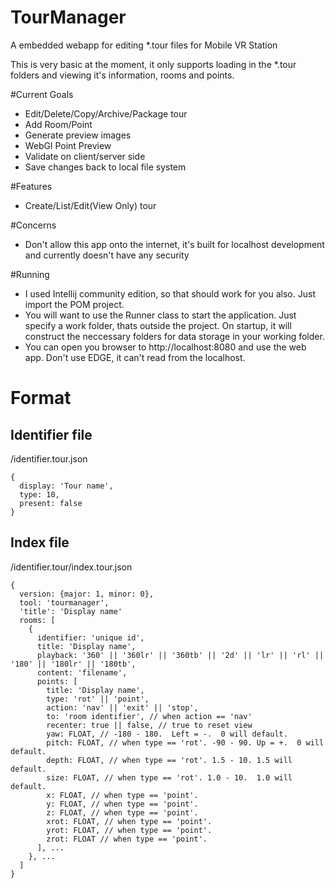 # TourManager
A embedded webapp for editing *.tour files for Mobile VR Station

This is very basic at the moment, it only supports loading in the *.tour folders and viewing it's information, rooms and points.

#Current Goals
- Edit/Delete/Copy/Archive/Package tour
- Add Room/Point
- Generate preview images
- WebGl Point Preview
- Validate on client/server side
- Save changes back to local file system

#Features
- Create/List/Edit(View Only) tour

#Concerns
- Don't allow this app onto the internet, it's built for localhost development and currently doesn't have any security

#Running
- I used Intellij community edition, so that should work for you also.  Just import the POM project.
- You will want to use the Runner class to start the application.  Just specify a work folder, thats outside the project.  On startup, it will construct the neccessary folders for data storage in your working folder.
- You can open you browser to http://localhost:8080 and use the web app.  Don't use EDGE, it can't read from the localhost.


# Format

## Identifier file

/identifier.tour.json

    {
      display: 'Tour name',
      type: 10,
      present: false
    }

## Index file

/identifier.tour/index.tour.json

    {
      version: {major: 1, minor: 0},
      tool: 'tourmanager',
      'title': 'Display name'
      rooms: [
        {
          identifier: 'unique id',
          title: 'Display name',
          playback: '360' || '360lr' || '360tb' || '2d' || 'lr' || 'rl' || '180' || '180lr' || '180tb',
          content: 'filename',
          points: [
            title: 'Display name',
            type: 'rot' || 'point',
            action: 'nav' || 'exit' || 'stop',
            to: 'room identifier', // when action == 'nav'
            recenter: true || false, // true to reset view
            yaw: FLOAT, // -180 - 180.  Left = -.  0 will default.
            pitch: FLOAT, // when type == 'rot'. -90 - 90. Up = +.  0 will default.
            depth: FLOAT, // when type == 'rot'. 1.5 - 10. 1.5 will default.
            size: FLOAT, // when type == 'rot'. 1.0 - 10.  1.0 will default.
            x: FLOAT, // when type == 'point'.
            y: FLOAT, // when type == 'point'.
            z: FLOAT, // when type == 'point'.
            xrot: FLOAT, // when type == 'point'.
            yrot: FLOAT, // when type == 'point'.
            zrot: FLOAT // when type == 'point'.
          ], ...
        }, ...
      ]
    }

